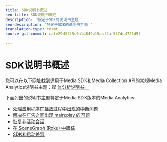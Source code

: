 ```yaml
---
title: SDK说明书概述
seo-title: SDK说明书概述
description: '特定于SDK的说明书主题 '
seo-description: '特定于SDK的说明书主题 '
translation-type: tm+mt
source-git-commit: cafe29452f5c0a14849b15aaf2af557dc4721d9f

---
```



# SDK说明书概述

您可以在以下网址找到适用于Media SDK和Media Collection API的常规Media Analytics说明书主题：媒 [体分析说明书。](/help/media-analytics-cookbook/cookbook-overview.md)

下面列出的说明书主题特定于Media SDK版本的Media Analytics:

* [处理应用程序在播放过程中出现的中断问题](/help/sdk-implement/cookbook/app-interrupts.md)
* [解决在广告之间出现 main:play 的问题](/help/sdk-implement/cookbook/fix-ad-play-ad.md)
* [恢复非活动会话](/help/sdk-implement/cookbook/resuming-inactive.md)
* [在 SceneGraph (Roku) 中跟踪](/help/sdk-implement/cookbook/sdk-track-scenegraph.md)
* [SDK和启动差异](/help/sdk-implement/cookbook/sdk-vs-launch-qoe.md)
